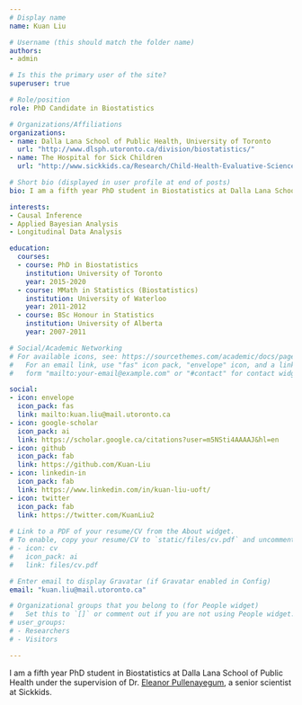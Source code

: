 ```yaml
---
# Display name
name: Kuan Liu

# Username (this should match the folder name)
authors:
- admin

# Is this the primary user of the site?
superuser: true

# Role/position
role: PhD Candidate in Biostatistics

# Organizations/Affiliations
organizations:
- name: Dalla Lana School of Public Health, University of Toronto
  url: "http://www.dlsph.utoronto.ca/division/biostatistics/"
- name: The Hospital for Sick Children
  url: "http://www.sickkids.ca/Research/Child-Health-Evaluative-Sciences/index.html"

# Short bio (displayed in user profile at end of posts)
bio: I am a fifth year PhD student in Biostatistics at Dalla Lana School of Public Health under the supervision of Dr. [Eleanor Pullenayegum](http://www.sickkids.ca/AboutSickKids/Directory/People/P/Eleanor-Pullenayegum-staff-profile.html), a senior scientist at Sickkids.

interests:
- Causal Inference
- Applied Bayesian Analysis
- Longitudinal Data Analysis

education:
  courses:
  - course: PhD in Biostatistics
    institution: University of Toronto
    year: 2015-2020
  - course: MMath in Statistics (Biostatistics)
    institution: University of Waterloo
    year: 2011-2012
  - course: BSc Honour in Statistics
    institution: University of Alberta
    year: 2007-2011

# Social/Academic Networking
# For available icons, see: https://sourcethemes.com/academic/docs/page-builder/#icons
#   For an email link, use "fas" icon pack, "envelope" icon, and a link in the
#   form "mailto:your-email@example.com" or "#contact" for contact widget.

social:
- icon: envelope
  icon_pack: fas
  link: mailto:kuan.liu@mail.utoronto.ca
- icon: google-scholar
  icon_pack: ai
  link: https://scholar.google.ca/citations?user=m5NSti4AAAAJ&hl=en
- icon: github
  icon_pack: fab
  link: https://github.com/Kuan-Liu
- icon: linkedin-in
  icon_pack: fab
  link: https://www.linkedin.com/in/kuan-liu-uoft/
- icon: twitter
  icon_pack: fab
  link: https://twitter.com/KuanLiu2
  
# Link to a PDF of your resume/CV from the About widget.
# To enable, copy your resume/CV to `static/files/cv.pdf` and uncomment the lines below.
# - icon: cv
#   icon_pack: ai
#   link: files/cv.pdf

# Enter email to display Gravatar (if Gravatar enabled in Config)
email: "kuan.liu@mail.utoronto.ca"

# Organizational groups that you belong to (for People widget)
#   Set this to `[]` or comment out if you are not using People widget.
# user_groups:
# - Researchers
# - Visitors

---
```


I am a fifth year PhD student in Biostatistics at Dalla Lana School of Public Health under the supervision of Dr. [Eleanor Pullenayegum](http://www.sickkids.ca/AboutSickKids/Directory/People/P/Eleanor-Pullenayegum-staff-profile.html), a senior scientist at Sickkids.
